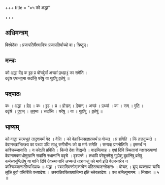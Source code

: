 +++
title = "०५ को अद्धा"

+++
## अधिमन्त्रम्
विश्वेदेवाः। प्रजापतिर्वैश्वामित्रः प्रजापतिर्वाच्यो वा। त्रिष्टुप्।

## मन्त्रः
को अ॒द्धा वे॑द॒ क इ॒ह प्र वो॑चद्दे॒वाँ अच्छा॑ प॒थ्या॒३॒॑ का समे॑ति ।  
ददृ॑श्र एषामव॒मा सदां॑सि॒ परे॑षु॒ या गुह्ये॑षु व्र॒तेषु॑ ॥

## पदपाठः
कः । अ॒द्धा । वे॒द॒ । कः । इ॒ह । प्र । वो॒च॒त् । दे॒वान् । अच्छ॑ । प॒थ्या॑ । का । सम् । ए॒ति॒ ।  
ददृ॑श्रे । ए॒षा॒म् । अ॒व॒मा । सदां॑सि । परे॑षु । या । गुह्ये॑षु । व्र॒तेषु॑ ॥

## भाष्यम्
को वाद्धा सत्यभूतं तादृशमर्थं वेद । वेत्ति । को वेहास्मिन्प्रज्ञातमर्थं प्र वोचत् । प्र ब्रविति । किं तत्तदुच्यते । देवानच्छाभिलक्ष्य का पथ्या पथि साधु समीचीनः को वा मर्गः समेति । सम्यक् प्राप्नोतिति । इममर्थं न कश्चिज्जानाति । न कोऽपि ब्रविति । किन्ते देवा विद्यन्ते । वाढमित्याह । एषां दिवि स्थितानां नक्षत्ररूपाणां देवानामवमाधोमुखानि सदांसि स्थानानि ददृश्रे । दृश्यन्ते । तथापि परेषूत्तमेशु गुह्येशु दुर्ज्ञानेषु व्रतेषु कर्मस्वनुष्ठितेषु या यानि दिवि देवस्थानानि लभ्यन्ते तत्रागन्तुं को मार्ग इति वेदमन्त्ररेन न कश्चिज्जानातीत्यभिप्रायः ॥ अद्धा । स्वरादिषन्तोदात्तत्वेन पठितत्वादन्तोदात्तः । वोचत् । ब्रूञ् व्यक्तायां चाचि लुङि ब्रुवो वचिरिति वच्यादेशः । अस्यतिवक्तिख्यातिभ्य इति च्लेरङादेशः । वच उमित्युमागमः । निघातः ॥ ५ ॥